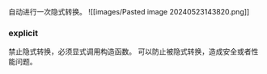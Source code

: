 自动进行一次隐式转换。
![[images/Pasted image 20240523143820.png]]
### explicit 
禁止隐式转换，必须显式调用构造函数。
可以防止被隐式转换，造成安全或者性能问题。